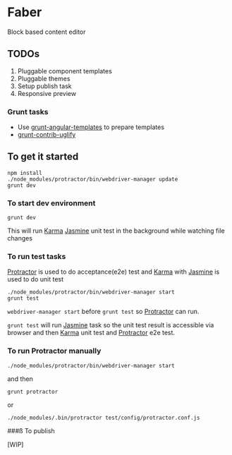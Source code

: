 Faber
=====

Block based content editor

## TODOs

1.	Pluggable component templates
2.	Pluggable themes
3.	Setup publish task
4.	Responsive preview

### Grunt tasks

*	Use [grunt-angular-templates](https://github.com/ericclemmons/grunt-angular-templates) to prepare templates
*	[grunt-contrib-uglify](https://github.com/gruntjs/grunt-contrib-uglify)


## To get it started

```
npm install
./node_modules/protractor/bin/webdriver-manager update
grunt dev

```

### To start dev environment

```
grunt dev

```

This will run [Karma](http://karma-runner.github.io/ "Karma") [Jasmine](http://jasmine.github.io/) unit test in the background while watching file changes


### To run test tasks

[Protractor](https://github.com/angular/protractor "Protractor") is used to do acceptance(e2e) test and [Karma](http://karma-runner.github.io/ "Karma") with [Jasmine](http://jasmine.github.io/) is used to do unit test

```
./node_modules/protractor/bin/webdriver-manager start
grunt test

```

`webdriver-manager start` before `grunt test` so [Protractor](https://github.com/angular/protractor "Protractor") can run.

`grunt test` will run [Jasmine](http://jasmine.github.io/) task so the unit test result is accessible via browser and then [Karma](http://karma-runner.github.io/ "Karma") unit test and [Protractor](https://github.com/angular/protractor "Protractor") e2e test.

### To run Protractor manually

```
./node_modules/protractor/bin/webdriver-manager start

```
and then

```
grunt protractor

```
or


```
./node_modules/.bin/protractor test/config/protractor.conf.js

```

###ß To publish

[WIP]
